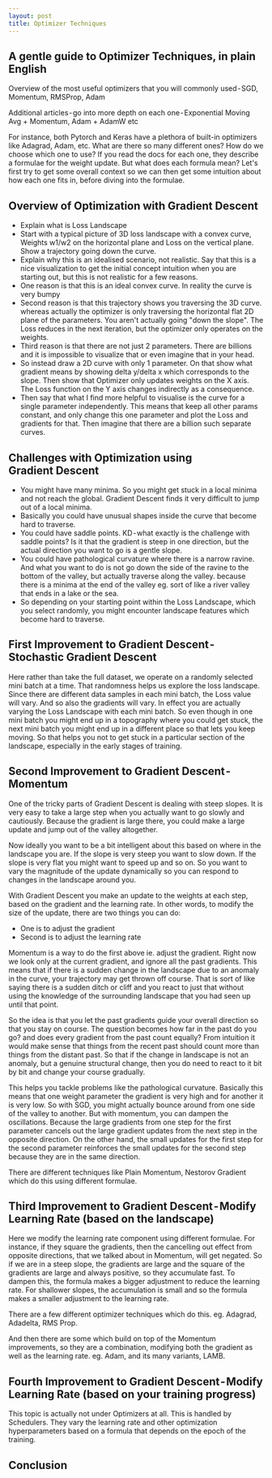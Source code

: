 ```yaml
---
layout: post
title: Optimizer Techniques
---
```


A gentle guide to Optimizer Techniques, in plain English
----

Overview of the most useful optimizers that you will commonly used - SGD, Momentum, RMSProp, Adam

Additional articles - go into more depth on each one - Exponential Moving Avg + Momentum, Adam + AdamW etc

For instance, both Pytorch and Keras have a plethora of built-in optimizers like Adagrad, Adam, etc. What are there so many different ones? How do we choose which one to use? If you read the docs for each one, they describe a formulae for the weight update. But what does each formula mean? Let's first try to get some overall context so we can then get some intuition about how each one fits in, before diving into the formulae.

## Overview of Optimization with Gradient Descent
- Explain what is Loss Landscape
- Start with a typical picture of 3D loss landscape with a convex curve, Weights w1/w2 on the horizontal plane and Loss on the vertical plane. Show a trajectory going down the curve.
- Explain why this is an idealised scenario, not realistic. Say that this is a nice visualization to get the initial concept intuition when you are starting out, but this is not realistic for a few reasons.
- One reason is that this is an ideal convex curve. In reality the curve is very bumpy
- Second reason is that this trajectory shows you traversing the 3D curve. whereas actually the optimizer is only traversing the horizontal flat 2D plane of the parameters. You aren't actually going "down the slope". The Loss reduces in the next iteration, but the optimizer only operates on the weights.
- Third reason is that there are not just 2 parameters. There are billions and it is impossible to visualize that or even imagine that in your head.
- So instead draw a 2D curve with only 1 parameter. On that show what gradient means by showing delta y/delta x which corresponds to the slope. Then show that Optimizer only updates weights on the X axis. The Loss function on the Y axis changes indirectly as a consequence.
- Then say that what I find more helpful to visualise is the curve for a single parameter independently. This means that keep all other params constant, and only change this one parameter and plot the Loss and gradients for that. Then imagine that there are a billion such separate curves.

## Challenges with Optimization using Gradient Descent
- You might have many minima. So you might get stuck in a local minima and not reach the global. Gradient Descent finds it very difficult to jump out of a local minima.
- Basically you could have unusual shapes inside the curve that become hard to traverse.
- You could have saddle points. KD - what exactly is the challenge with saddle points? Is it that the gradient is steep in one direction, but the actual direction you want to go is a gentle slope.
- You could have pathological curvature where there is a narrow ravine. And what you want to do is not go down the side of the ravine to the bottom of the valley, but actually traverse along the valley. because there is a minima at the end of the valley eg. sort of like a river valley that ends in a lake or the sea.
- So depending on your starting point within the Loss Landscape, which you select randomly, you might encounter landscape features which become hard to traverse.

## First Improvement to Gradient Descent - Stochastic Gradient Descent
Here rather than take the full dataset, we operate on a randomly selected mini batch at a time. That randomness helps us explore the loss landscape. Since there are different data samples in each mini batch, the Loss value will vary. And so also the gradients will vary. In effect you are actually varying the Loss Landscape with each mini batch. So even though in one mini batch you might end up in a topography where you could get stuck, the next mini batch you might end up in a different place so that lets you keep moving. So that helps you not to get stuck in a particular section of the landscape, especially in the early stages of training.

## Second Improvement to Gradient Descent - Momentum
One of the tricky parts of Gradient Descent is dealing with steep slopes. It is very easy to take a large step when you actually want to go slowly and cautiously. Because the gradient is large there, you could make a large update and jump out of the valley altogether.

Now ideally you want to be a bit intelligent about this based on where in the landscape you are. If the slope is very steep you want to slow down. If the slope is very flat you might want to speed up and so on. So you want to vary the magnitude of the update dynamically so you can respond to changes in the landscape around you.

With Gradient Descent you make an update to the weights at each step, based on the gradient and the learning rate. In other words, to modify the size of the update, there are two things you can do:
- One is to adjust the gradient
- Second is to adjust the learning rate

Momentum is a way to do the first above ie. adjust the gradient. Right now we look only at the current gradient, and ignore all the past gradients. This means that if there is a sudden change in the landscape due to an anomaly in the curve, your trajectory may get thrown off course. That is sort of like saying there is a sudden ditch or cliff and you react to just that without using the knowledge of the surrounding landscape that you had seen up until that point.

So the idea is that you let the past gradients guide your overall direction so that you stay on course. The question becomes how far in the past do you go? and does every gradient from the past count equally? From intuition it would make sense that things from the recent past should count more than things from the distant past. So that if the change in landscape is not an anomaly, but a genuine structural change, then you do need to react to it bit by bit and change your course gradually.

This helps you tackle problems like the pathological curvature. Basically this means that one weight parameter the gradient is very high and for another it is very low. So with SGD, you might actually bounce around from one side of the valley to another. But with momentum, you can dampen the oscillations. Because the large gradients from one step for the first parameter cancels out the large gradient updates from the next step in the opposite direction. On the other hand, the small updates for the first step for the second parameter reinforces the small updates for the second step because they are in the same direction.

There are different techniques like Plain Momentum, Nestorov Gradient which do this using different formulae.

## Third Improvement to Gradient Descent - Modify Learning Rate (based on the landscape)
Here we modify the learning rate component using different formulae.
For instance, if they square the gradients, then the cancelling out effect from opposite directions, that we talked about in Momentum, will get negated. So if we are in a steep slope, the gradients are large and the square of the gradients are large and always positive, so they accumulate fast. To dampen this, the formula makes a bigger adjustment to reduce the learning rate. For shallower slopes, the accumulation is small and so the formula makes a smaller adjustment to the learning rate.

There are a few different optimizer techniques which do this. eg. Adagrad, Adadelta, RMS Prop.

And then there are some which build on top of the Momentum improvements, so they are a combination, modifying both the gradient as well as the learning rate. eg. Adam, and its many variants, LAMB.

## Fourth Improvement to Gradient Descent - Modify Learning Rate (based on your training progress)
This topic is actually not under Optimizers at all. This is handled by Schedulers. They vary the learning rate and other optimization hyperparameters based on a formula that depends on the epoch of the training.

## Conclusion


